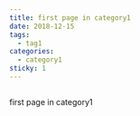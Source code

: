 ```yaml
---
title: first page in category1
date: 2018-12-15
tags:
  - tag1
categories:
  - category1
sticky: 1
---
```


<img src="https://blog-1321452376.cos.ap-shanghai.myqcloud.com/%E6%91%84%E5%BD%B1/%E7%81%AB%E8%BD%A6%E4%B8%8E%E4%BA%91%E6%9C%B5/haou-1000849.jpg" alt="">

<!-- more -->

first page in category1
